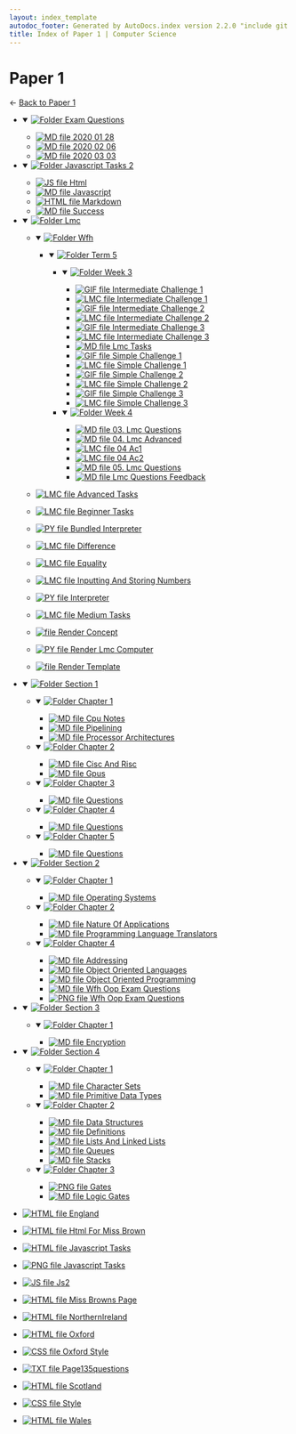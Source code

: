 ```yaml
---
layout: index_template
autodoc_footer: Generated by AutoDocs.index version 2.2.0 "include git commit" ⓒ Starwort, 2020
title: Index of Paper 1 | Computer Science
---
```


# **Paper 1**

← [Back to Paper 1](..)

- <details open><summary><a href='Paper_1/exam_questions'><img title='Folder' src='https://starwort.github.io/computer-science/icon-folder.png'> Exam Questions</a></summary>

  - [![MD file](https://img.icons8.com/windows/512/03dac6/regular-document.png) 2020 01 28](Paper_1/exam_questions/2020_01_28.md)
  - [![MD file](https://img.icons8.com/windows/512/03dac6/regular-document.png) 2020 02 06](Paper_1/exam_questions/2020_02_06.md)
  - [![MD file](https://img.icons8.com/windows/512/03dac6/regular-document.png) 2020 03 03](Paper_1/exam_questions/2020_03_03.md)

  </details>
- <details open><summary><a href='Paper_1/javascript_tasks_2'><img title='Folder' src='https://starwort.github.io/computer-science/icon-folder.png'> Javascript Tasks 2</a></summary>

  - [![JS file](https://img.icons8.com/windows/512/03dac6/js.png) Html](Paper_1/javascript_tasks_2/html.js)
  - [![MD file](https://img.icons8.com/windows/512/03dac6/regular-document.png) Javascript](Paper_1/javascript_tasks_2/javascript.md)
  - [![HTML file](https://img.icons8.com/windows/512/03dac6/regular-document.png) Markdown](Paper_1/javascript_tasks_2/markdown.html)
  - [![MD file](https://img.icons8.com/windows/512/03dac6/regular-document.png) Success](Paper_1/javascript_tasks_2/success.md)

  </details>
- <details open><summary><a href='Paper_1/lmc'><img title='Folder' src='https://starwort.github.io/computer-science/icon-folder.png'> Lmc</a></summary>

  - <details open><summary><a href='Paper_1/lmc/wfh'><img title='Folder' src='https://starwort.github.io/computer-science/icon-folder.png'> Wfh</a></summary>

    - <details open><summary><a href='Paper_1/lmc/wfh/term_5'><img title='Folder' src='https://starwort.github.io/computer-science/icon-folder.png'> Term 5</a></summary>

      - <details open><summary><a href='Paper_1/lmc/wfh/term_5/week_3'><img title='Folder' src='https://starwort.github.io/computer-science/icon-folder.png'> Week 3</a></summary>

        - [![GIF file](https://img.icons8.com/windows/512/03dac6/image-document.png) Intermediate Challenge 1](Paper_1/lmc/wfh/term_5/week_3/intermediate_challenge_1.gif)
        - [![LMC file](https://starwort.github.io/computer-science/icon-lmc.png) Intermediate Challenge 1](Paper_1/lmc/wfh/term_5/week_3/intermediate_challenge_1.lmc)
        - [![GIF file](https://img.icons8.com/windows/512/03dac6/image-document.png) Intermediate Challenge 2](Paper_1/lmc/wfh/term_5/week_3/intermediate_challenge_2.gif)
        - [![LMC file](https://starwort.github.io/computer-science/icon-lmc.png) Intermediate Challenge 2](Paper_1/lmc/wfh/term_5/week_3/intermediate_challenge_2.lmc)
        - [![GIF file](https://img.icons8.com/windows/512/03dac6/image-document.png) Intermediate Challenge 3](Paper_1/lmc/wfh/term_5/week_3/intermediate_challenge_3.gif)
        - [![LMC file](https://starwort.github.io/computer-science/icon-lmc.png) Intermediate Challenge 3](Paper_1/lmc/wfh/term_5/week_3/intermediate_challenge_3.lmc)
        - [![MD file](https://img.icons8.com/windows/512/03dac6/regular-document.png) Lmc Tasks](Paper_1/lmc/wfh/term_5/week_3/lmc_tasks.md)
        - [![GIF file](https://img.icons8.com/windows/512/03dac6/image-document.png) Simple Challenge 1](Paper_1/lmc/wfh/term_5/week_3/simple_challenge_1.gif)
        - [![LMC file](https://starwort.github.io/computer-science/icon-lmc.png) Simple Challenge 1](Paper_1/lmc/wfh/term_5/week_3/simple_challenge_1.lmc)
        - [![GIF file](https://img.icons8.com/windows/512/03dac6/image-document.png) Simple Challenge 2](Paper_1/lmc/wfh/term_5/week_3/simple_challenge_2.gif)
        - [![LMC file](https://starwort.github.io/computer-science/icon-lmc.png) Simple Challenge 2](Paper_1/lmc/wfh/term_5/week_3/simple_challenge_2.lmc)
        - [![GIF file](https://img.icons8.com/windows/512/03dac6/image-document.png) Simple Challenge 3](Paper_1/lmc/wfh/term_5/week_3/simple_challenge_3.gif)
        - [![LMC file](https://starwort.github.io/computer-science/icon-lmc.png) Simple Challenge 3](Paper_1/lmc/wfh/term_5/week_3/simple_challenge_3.lmc)

        </details>
      - <details open><summary><a href='Paper_1/lmc/wfh/term_5/week_4'><img title='Folder' src='https://starwort.github.io/computer-science/icon-folder.png'> Week 4</a></summary>

        - [![MD file](https://img.icons8.com/windows/512/03dac6/regular-document.png) 03. Lmc Questions](Paper_1/lmc/wfh/term_5/week_4/03._lmc_questions.md)
        - [![MD file](https://img.icons8.com/windows/512/03dac6/regular-document.png) 04. Lmc Advanced](Paper_1/lmc/wfh/term_5/week_4/04._lmc_advanced.md)
        - [![LMC file](https://starwort.github.io/computer-science/icon-lmc.png) 04 Ac1](Paper_1/lmc/wfh/term_5/week_4/04_ac1.lmc)
        - [![LMC file](https://starwort.github.io/computer-science/icon-lmc.png) 04 Ac2](Paper_1/lmc/wfh/term_5/week_4/04_ac2.lmc)
        - [![MD file](https://img.icons8.com/windows/512/03dac6/regular-document.png) 05. Lmc Questions](Paper_1/lmc/wfh/term_5/week_4/05._lmc_questions.md)
        - [![MD file](https://img.icons8.com/windows/512/03dac6/regular-document.png) Lmc Questions Feedback](Paper_1/lmc/wfh/term_5/week_4/lmc_questions_feedback.md)

        </details>

      </details>

    </details>
  - [![LMC file](https://starwort.github.io/computer-science/icon-lmc.png) Advanced Tasks](Paper_1/lmc/advanced_tasks.lmc)
  - [![LMC file](https://starwort.github.io/computer-science/icon-lmc.png) Beginner Tasks](Paper_1/lmc/beginner_tasks.lmc)
  - [![PY file](https://img.icons8.com/windows/512/03dac6/py.png) Bundled Interpreter](Paper_1/lmc/bundled_interpreter.py)
  - [![LMC file](https://starwort.github.io/computer-science/icon-lmc.png) Difference](Paper_1/lmc/difference.lmc)
  - [![LMC file](https://starwort.github.io/computer-science/icon-lmc.png) Equality](Paper_1/lmc/equality.lmc)
  - [![LMC file](https://starwort.github.io/computer-science/icon-lmc.png) Inputting And Storing Numbers](Paper_1/lmc/inputting_and_storing_numbers.lmc)
  - [![PY file](https://img.icons8.com/windows/512/03dac6/py.png) Interpreter](Paper_1/lmc/interpreter.py)
  - [![LMC file](https://starwort.github.io/computer-science/icon-lmc.png) Medium Tasks](Paper_1/lmc/medium_tasks.lmc)
  - [![ file](https://img.icons8.com/windows/512/03dac6/binary-file.png) Render Concept](Paper_1/lmc/render_concept)
  - [![PY file](https://img.icons8.com/windows/512/03dac6/py.png) Render Lmc Computer](Paper_1/lmc/render_lmc_computer.py)
  - [![ file](https://img.icons8.com/windows/512/03dac6/binary-file.png) Render Template](Paper_1/lmc/render_template)

  </details>
- <details open><summary><a href='Paper_1/section_1'><img title='Folder' src='https://starwort.github.io/computer-science/icon-folder.png'> Section 1</a></summary>

  - <details open><summary><a href='Paper_1/section_1/chapter_1'><img title='Folder' src='https://starwort.github.io/computer-science/icon-folder.png'> Chapter 1</a></summary>

    - [![MD file](https://img.icons8.com/windows/512/03dac6/regular-document.png) Cpu Notes](Paper_1/section_1/chapter_1/cpu_notes.md)
    - [![MD file](https://img.icons8.com/windows/512/03dac6/regular-document.png) Pipelining](Paper_1/section_1/chapter_1/pipelining.md)
    - [![MD file](https://img.icons8.com/windows/512/03dac6/regular-document.png) Processor Architectures](Paper_1/section_1/chapter_1/processor_architectures.md)

    </details>
  - <details open><summary><a href='Paper_1/section_1/chapter_2'><img title='Folder' src='https://starwort.github.io/computer-science/icon-folder.png'> Chapter 2</a></summary>

    - [![MD file](https://img.icons8.com/windows/512/03dac6/regular-document.png) Cisc And Risc](Paper_1/section_1/chapter_2/cisc_and_risc.md)
    - [![MD file](https://img.icons8.com/windows/512/03dac6/regular-document.png) Gpus](Paper_1/section_1/chapter_2/gpus.md)

    </details>
  - <details open><summary><a href='Paper_1/section_1/chapter_3'><img title='Folder' src='https://starwort.github.io/computer-science/icon-folder.png'> Chapter 3</a></summary>

    - [![MD file](https://img.icons8.com/windows/512/03dac6/regular-document.png) Questions](Paper_1/section_1/chapter_3/questions.md)

    </details>
  - <details open><summary><a href='Paper_1/section_1/chapter_4'><img title='Folder' src='https://starwort.github.io/computer-science/icon-folder.png'> Chapter 4</a></summary>

    - [![MD file](https://img.icons8.com/windows/512/03dac6/regular-document.png) Questions](Paper_1/section_1/chapter_4/questions.md)

    </details>
  - <details open><summary><a href='Paper_1/section_1/chapter_5'><img title='Folder' src='https://starwort.github.io/computer-science/icon-folder.png'> Chapter 5</a></summary>

    - [![MD file](https://img.icons8.com/windows/512/03dac6/regular-document.png) Questions](Paper_1/section_1/chapter_5/questions.md)

    </details>

  </details>
- <details open><summary><a href='Paper_1/section_2'><img title='Folder' src='https://starwort.github.io/computer-science/icon-folder.png'> Section 2</a></summary>

  - <details open><summary><a href='Paper_1/section_2/chapter_1'><img title='Folder' src='https://starwort.github.io/computer-science/icon-folder.png'> Chapter 1</a></summary>

    - [![MD file](https://img.icons8.com/windows/512/03dac6/regular-document.png) Operating Systems](Paper_1/section_2/chapter_1/operating_systems.md)

    </details>
  - <details open><summary><a href='Paper_1/section_2/chapter_2'><img title='Folder' src='https://starwort.github.io/computer-science/icon-folder.png'> Chapter 2</a></summary>

    - [![MD file](https://img.icons8.com/windows/512/03dac6/regular-document.png) Nature Of Applications](Paper_1/section_2/chapter_2/nature_of_applications.md)
    - [![MD file](https://img.icons8.com/windows/512/03dac6/regular-document.png) Programming Language Translators](Paper_1/section_2/chapter_2/programming_language_translators.md)

    </details>
  - <details open><summary><a href='Paper_1/section_2/chapter_4'><img title='Folder' src='https://starwort.github.io/computer-science/icon-folder.png'> Chapter 4</a></summary>

    - [![MD file](https://img.icons8.com/windows/512/03dac6/regular-document.png) Addressing](Paper_1/section_2/chapter_4/addressing.md)
    - [![MD file](https://img.icons8.com/windows/512/03dac6/regular-document.png) Object Oriented Languages](Paper_1/section_2/chapter_4/object_oriented_languages.md)
    - [![MD file](https://img.icons8.com/windows/512/03dac6/regular-document.png) Object Oriented Programming](Paper_1/section_2/chapter_4/object_oriented_programming.md)
    - [![MD file](https://img.icons8.com/windows/512/03dac6/regular-document.png) Wfh Oop Exam Questions](Paper_1/section_2/chapter_4/wfh_oop_exam_questions.md)
    - [![PNG file](https://img.icons8.com/windows/512/03dac6/image-document.png) Wfh Oop Exam Questions](Paper_1/section_2/chapter_4/wfh_oop_exam_questions.png)

    </details>

  </details>
- <details open><summary><a href='Paper_1/section_3'><img title='Folder' src='https://starwort.github.io/computer-science/icon-folder.png'> Section 3</a></summary>

  - <details open><summary><a href='Paper_1/section_3/chapter_1'><img title='Folder' src='https://starwort.github.io/computer-science/icon-folder.png'> Chapter 1</a></summary>

    - [![MD file](https://img.icons8.com/windows/512/03dac6/regular-document.png) Encryption](Paper_1/section_3/chapter_1/encryption.md)

    </details>

  </details>
- <details open><summary><a href='Paper_1/section_4'><img title='Folder' src='https://starwort.github.io/computer-science/icon-folder.png'> Section 4</a></summary>

  - <details open><summary><a href='Paper_1/section_4/chapter_1'><img title='Folder' src='https://starwort.github.io/computer-science/icon-folder.png'> Chapter 1</a></summary>

    - [![MD file](https://img.icons8.com/windows/512/03dac6/regular-document.png) Character Sets](Paper_1/section_4/chapter_1/character_sets.md)
    - [![MD file](https://img.icons8.com/windows/512/03dac6/regular-document.png) Primitive Data Types](Paper_1/section_4/chapter_1/primitive_data_types.md)

    </details>
  - <details open><summary><a href='Paper_1/section_4/chapter_2'><img title='Folder' src='https://starwort.github.io/computer-science/icon-folder.png'> Chapter 2</a></summary>

    - [![MD file](https://img.icons8.com/windows/512/03dac6/regular-document.png) Data Structures](Paper_1/section_4/chapter_2/data_structures.md)
    - [![MD file](https://img.icons8.com/windows/512/03dac6/regular-document.png) Definitions](Paper_1/section_4/chapter_2/definitions.md)
    - [![MD file](https://img.icons8.com/windows/512/03dac6/regular-document.png) Lists And Linked Lists](Paper_1/section_4/chapter_2/lists_and_linked_lists.md)
    - [![MD file](https://img.icons8.com/windows/512/03dac6/regular-document.png) Queues](Paper_1/section_4/chapter_2/queues.md)
    - [![MD file](https://img.icons8.com/windows/512/03dac6/regular-document.png) Stacks](Paper_1/section_4/chapter_2/stacks.md)

    </details>
  - <details open><summary><a href='Paper_1/section_4/chapter_3'><img title='Folder' src='https://starwort.github.io/computer-science/icon-folder.png'> Chapter 3</a></summary>

    - [![PNG file](https://img.icons8.com/windows/512/03dac6/image-document.png) Gates](Paper_1/section_4/chapter_3/gates.png)
    - [![MD file](https://img.icons8.com/windows/512/03dac6/regular-document.png) Logic Gates](Paper_1/section_4/chapter_3/logic_gates.md)

    </details>

  </details>
- [![HTML file](https://img.icons8.com/windows/512/03dac6/regular-document.png) England](Paper_1/england.html)
- [![HTML file](https://img.icons8.com/windows/512/03dac6/regular-document.png) Html For Miss Brown](Paper_1/html_for_miss_brown.html)
- [![HTML file](https://img.icons8.com/windows/512/03dac6/regular-document.png) Javascript Tasks](Paper_1/javascript_tasks.html)
- [![PNG file](https://img.icons8.com/windows/512/03dac6/image-document.png) Javascript Tasks](Paper_1/javascript_tasks.png)
- [![JS file](https://img.icons8.com/windows/512/03dac6/js.png) Js2](Paper_1/js2.js)
- [![HTML file](https://img.icons8.com/windows/512/03dac6/regular-document.png) Miss Browns Page](Paper_1/miss_browns_page.html)
- [![HTML file](https://img.icons8.com/windows/512/03dac6/regular-document.png) NorthernIreland](Paper_1/northernIreland.html)
- [![HTML file](https://img.icons8.com/windows/512/03dac6/regular-document.png) Oxford](Paper_1/oxford.html)
- [![CSS file](https://img.icons8.com/windows/512/03dac6/css.png) Oxford Style](Paper_1/oxford_style.css)
- [![TXT file](https://img.icons8.com/windows/512/03dac6/document.png) Page135questions](Paper_1/page135questions.txt)
- [![HTML file](https://img.icons8.com/windows/512/03dac6/regular-document.png) Scotland](Paper_1/scotland.html)
- [![CSS file](https://img.icons8.com/windows/512/03dac6/css.png) Style](Paper_1/style.css)
- [![HTML file](https://img.icons8.com/windows/512/03dac6/regular-document.png) Wales](Paper_1/wales.html)
